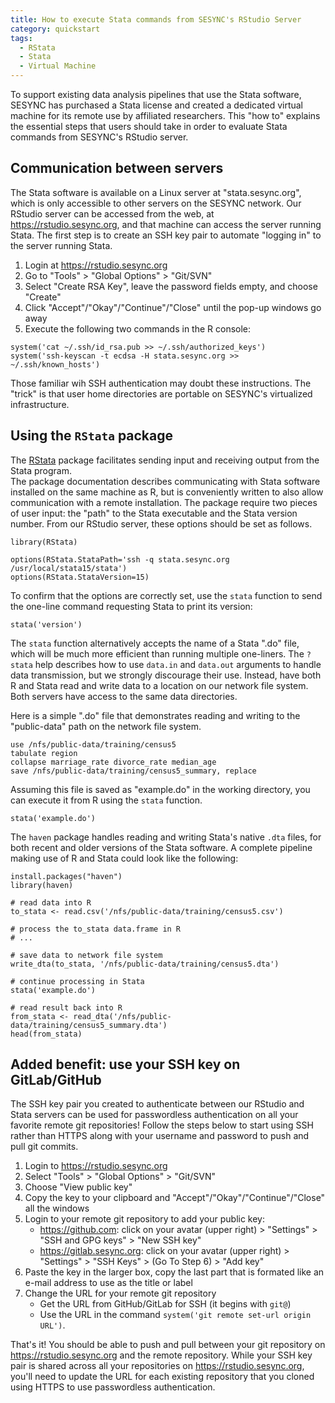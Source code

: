 ```yaml
---
title: How to execute Stata commands from SESYNC's RStudio Server
category: quickstart
tags:
  - RStata
  - Stata
  - Virtual Machine
---
```



To support existing data analysis pipelines that use the Stata software,
SESYNC has purchased a Stata license and created a dedicated virtual
machine for its remote use by affiliated researchers. This "how to"
explains the essential steps that users should take in order to evaluate
Stata commands from SESYNC's RStudio server.

Communication between servers
-----------------------------

The Stata software is available on a Linux server at "stata.sesync.org",
which is only accessible to other servers on the SESYNC network. Our
RStudio server can be accessed from the web, at
<https://rstudio.sesync.org>, and that machine can access the server
running Stata. The first step is to create an SSH key pair to automate
"logging in" to the server running Stata.

1.  Login at <https://rstudio.sesync.org>
2.  Go to "Tools" > "Global Options" > "Git/SVN"
3.  Select "Create RSA Key", leave the password fields empty, and choose
    "Create"
4.  Click "Accept"/"Okay"/"Continue"/"Close" until the pop-up windows go
    away
5.  Execute the following two commands in the R console:

<!-- -->

    system('cat ~/.ssh/id_rsa.pub >> ~/.ssh/authorized_keys')
    system('ssh-keyscan -t ecdsa -H stata.sesync.org >> ~/.ssh/known_hosts')

Those familiar wih SSH authentication may doubt these instructions. The
"trick" is that user home directories are portable on SESYNC's
virtualized infrastructure.

Using the `RStata` package
--------------------------

The [RStata](https://cran.r-project.org/package=RStata) package
facilitates sending input and receiving output from the Stata program.  
The package documentation describes communicating with Stata software
installed on the same machine as R, but is conveniently written to also
allow communication with a remote installation.  The package require two
pieces of user input: the "path" to the Stata executable and the Stata
version number.  From our RStudio server, these options should be set as
follows.

    library(RStata)

    options(RStata.StataPath='ssh -q stata.sesync.org /usr/local/stata15/stata')
    options(RStata.StataVersion=15)

To confirm that the options are correctly set, use the `stata` function
to send the one-line command requesting Stata to print its version:

    stata('version')

The `stata` function alternatively accepts the name of a Stata ".do"
file, which will be much more efficient than running multiple
one-liners.  The `?stata` help describes how to use `data.in` and
`data.out` arguments to handle data transmission, but we strongly
discourage their use.  Instead, have both R and Stata read and write data
to a location on our network file system.  Both servers have access to
the same data directories.

Here is a simple ".do" file that demonstrates reading and writing to the
"public-data" path on the network file system.

    use /nfs/public-data/training/census5
    tabulate region
    collapse marriage_rate divorce_rate median_age
    save /nfs/public-data/training/census5_summary, replace

Assuming this file is saved as "example.do" in the working directory,
you can execute it from R using the `stata` function.

    stata('example.do')

The `haven` package handles reading and writing Stata's native `.dta`
files, for both recent and older versions of the Stata software. A
complete pipeline making use of R and Stata could look like the
following:

    install.packages("haven")
    library(haven)

    # read data into R
    to_stata <- read.csv('/nfs/public-data/training/census5.csv')

    # process the to_stata data.frame in R
    # ...

    # save data to network file system
    write_dta(to_stata, '/nfs/public-data/training/census5.dta')

    # continue processing in Stata
    stata('example.do')

    # read result back into R
    from_stata <- read_dta('/nfs/public-data/training/census5_summary.dta')
    head(from_stata)


Added benefit: use your SSH key on GitLab/GitHub
------------------------------------------------

The SSH key pair you created to authenticate between our RStudio and
Stata servers can be used for passwordless authentication on all your
favorite remote git repositories! Follow the steps below to start using
SSH rather than HTTPS along with your username and password to push and
pull git commits.

1.  Login to <https://rstudio.sesync.org>
2.  Select "Tools" > "Global Options" > "Git/SVN"
3.  Choose "View public key"
4.  Copy the key to your clipboard and
    "Accept"/"Okay"/"Continue"/"Close" all the windows
5.  Login to your remote git repository to add your public key:
    -   <https://github.com>: click on your avatar (upper right) >
        "Settings" > "SSH and GPG keys" > "New SSH key"
    -   <https://gitlab.sesync.org>: click on your avatar (upper
        right) > "Settings" > "SSH Keys" > (Go To Step 6) >
        "Add key"
6.  Paste the key in the larger box, copy the last part that is formated
    like an e-mail address to use as the title or label
7.  Change the URL for your remote git repository
    -   Get the URL from GitHub/GitLab for SSH (it begins with `git@`)
    -   Use the URL in the command
        `system('git remote set-url origin URL')`.

That's it! You should be able to push and pull between your git
repository on <https://rstudio.sesync.org> and the remote repository.
While your SSH key pair is shared across all your repositories on
<https://rstudio.sesync.org>, you'll need to update the URL for each
existing repository that you cloned using HTTPS to use passwordless
authentication.
